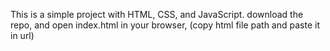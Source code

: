 This is a simple project with HTML, CSS, and JavaScript.
download the repo, and open index.html in your browser, (copy html file path and paste it in url)
